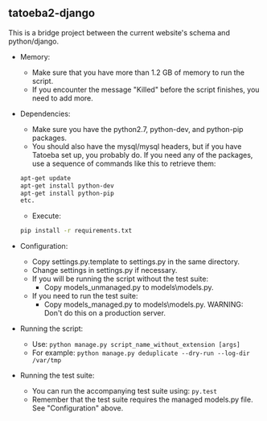 tatoeba2-django
---------------

This is a bridge project between the current website's schema and python/django.

- Memory:
  - Make sure that you have more than 1.2 GB of memory to run the script.
  - If you encounter the message "Killed" before the script finishes, you need to add more.

- Dependencies:
  - Make sure you have the python2.7, python-dev, and python-pip packages.
  - You should also have the mysql/mysql headers, but if you have Tatoeba set up, you probably do.
  If you need any of the packages, use a sequence of commands like this to retrieve them:
  ```sh
  apt-get update
  apt-get install python-dev
  apt-get install python-pip
  etc.
  ```
  - Execute:
  ```sh
  pip install -r requirements.txt
  ```

- Configuration:
  - Copy settings.py.template to settings.py in the same directory.
  - Change settings in settings.py if necessary.
  - If you will be running the script without the test suite: 
     - Copy models\_unmanaged.py to models\models.py. 
  - If you need to run the test suite:
     - Copy models\_managed.py to models\models.py. WARNING: Don't do this on a production server.

- Running the script:
  - Use:
  ```python manage.py script_name_without_extension [args]```
  - For example:
  ```python manage.py deduplicate --dry-run --log-dir /var/tmp ```
 
- Running the test suite:
  - You can run the accompanying test suite using:
  ```py.test```
  - Remember that the test suite requires the managed models.py file. See "Configuration" above.